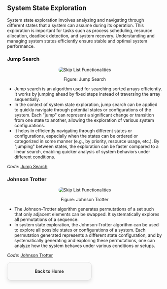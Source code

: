 ## System State Exploration
System state exploration involves analyzing and navigating through different states that a system can assume during its operation. This exploration is important for tasks such as process scheduling, resource allocation, deadlock detection, and system recovery. Understanding and managing system states efficiently ensure stable and optimal system performance.
### Jump Search
<p align="center">
  <img src="https://github.com/PragatiDBhat/Portfolio/assets/163662545/895c4d81-5211-42e4-b2e9-ce19fd1e1940" alt="Skip List Functionalities" style="max-width: 100%; height: auto; border-radius: 8px;">
</p>
<p align="center">Figure: Jump Search</p>


- Jump search is an algorithm used for searching sorted arrays efficiently. It works by jumping ahead by fixed steps instead of traversing the array sequentially.
- In the context of system state exploration, jump search can be applied to quickly navigate through potential states or configurations of the system. Each "jump" can represent a significant change or transition from one state to another, allowing the exploration of various system configurations.
- It helps in efficiently navigating through different states or configurations, especially when the states can be ordered or categorized in some manner (e.g., by priority, resource usage, etc.). By "jumping" between states, the exploration can be faster compared to a linear search, enabling quicker analysis of system behaviors under different conditions.

*Code*: [Jump Search](https://github.com/PragatiDBhat/Portfolio/blob/main/Codes/jump.cpp)


### Johnson Trotter
<p align="center">
  <img src="https://github.com/PragatiDBhat/Portfolio/assets/163662545/4efef9ee-eb8a-4352-b23c-c2123ad1979b" alt="Skip List Functionalities" style="max-width: 100%; height: auto; border-radius: 8px;">
</p>
<p align="center">Figure: Johnson Trotter</p>

- The Johnson-Trotter algorithm generates permutations of a set such that only adjacent elements can be swapped. It systematically explores all permutations of a sequence.
- In system state exploration, the Johnson-Trotter algorithm can be used to explore all possible states or configurations of a system. Each permutation generated represents a different state configuration, and by systematically generating and exploring these permutations, one can analyze how the system behaves under various conditions or setups.

*Code*: [Johnson Trotter](https://github.com/PragatiDBhat/Portfolio/blob/main/Codes/johnson.cpp)


<div style="border: 1px solid #ddd; border-radius: 12px; padding: 20px; width: calc(50% - 20px); box-shadow: 0 6px 12px rgba(0, 0, 0, 0.1); background-color: #f9f9f9; text-align: center; transition: transform 0.3s, box-shadow 0.3s;">
        <a href="https://pragatidbhat.github.io/Portfolio/" style="text-decoration: none; color: #333; font-weight: bold;">Back to Home</a>
    </div>
